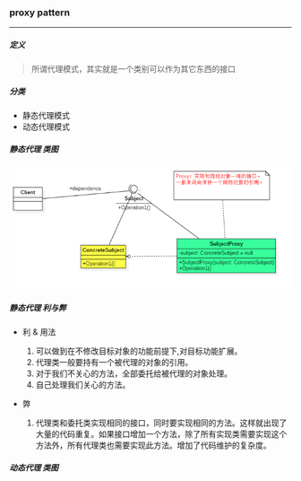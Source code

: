 ### proxy pattern

---

##### 定义
>所谓代理模式，其实就是一个类别可以作为其它东西的接口

##### 分类

* 静态代理模式
* 动态代理模式

##### 静态代理 类图

![](etc/static-proxy-pattern.png)

##### 静态代理 利与弊

* 利 & 用法

    1. 可以做到在不修改目标对象的功能前提下,对目标功能扩展。
    2. 代理类一般要持有一个被代理的对象的引用。
    3. 对于我们不关心的方法，全部委托给被代理的对象处理。
    4. 自己处理我们关心的方法。
    
* 弊
    1. 代理类和委托类实现相同的接口，同时要实现相同的方法。这样就出现了大量的代码重复。如果接口增加一个方法，除了所有实现类需要实现这个方法外，所有代理类也需要实现此方法。增加了代码维护的复杂度。
  
##### 动态代理 类图
  
 

